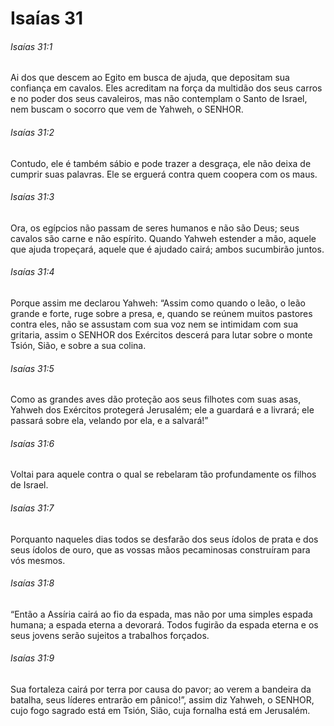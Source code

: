 # Isaías 31

###### Isaías 31:1

Ai dos que descem ao Egito em busca de ajuda, que depositam sua confiança em cavalos. Eles acreditam na força da multidão dos seus carros e no poder dos seus cavaleiros, mas não contemplam o Santo de Israel, nem buscam o socorro que vem de Yahweh, o SENHOR.

###### Isaías 31:2

Contudo, ele é também sábio e pode trazer a desgraça, ele não deixa de cumprir suas palavras. Ele se erguerá contra quem coopera com os maus.

###### Isaías 31:3

Ora, os egípcios não passam de seres humanos e não são Deus; seus cavalos são carne e não espírito. Quando Yahweh estender a mão, aquele que ajuda tropeçará, aquele que é ajudado cairá; ambos sucumbirão juntos.

###### Isaías 31:4

Porque assim me declarou Yahweh: “Assim como quando o leão, o leão grande e forte, ruge sobre a presa, e, quando se reúnem muitos pastores contra eles, não se assustam com sua voz nem se intimidam com sua gritaria, assim o SENHOR dos Exércitos descerá para lutar sobre o monte Tsión, Sião, e sobre a sua colina.

###### Isaías 31:5

Como as grandes aves dão proteção aos seus filhotes com suas asas, Yahweh dos Exércitos protegerá Jerusalém; ele a guardará e a livrará; ele passará sobre ela, velando por ela, e a salvará!”

###### Isaías 31:6

Voltai para aquele contra o qual se rebelaram tão profundamente os filhos de Israel.

###### Isaías 31:7

Porquanto naqueles dias todos se desfarão dos seus ídolos de prata e dos seus ídolos de ouro, que as vossas mãos pecaminosas construíram para vós mesmos.

###### Isaías 31:8

“Então a Assíria cairá ao fio da espada, mas não por uma simples espada humana; a espada eterna a devorará. Todos fugirão da espada eterna e os seus jovens serão sujeitos a trabalhos forçados.

###### Isaías 31:9

Sua fortaleza cairá por terra por causa do pavor; ao verem a bandeira da batalha, seus líderes entrarão em pânico!”, assim diz Yahweh, o SENHOR, cujo fogo sagrado está em Tsión, Sião, cuja fornalha está em Jerusalém.

